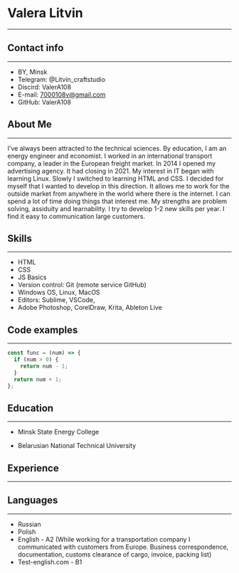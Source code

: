 # Valera Litvin
----------------

## Contact info
------------------
* BY, Minsk
* Telegram: @Litvin_craftstudio
* Discird: ValerA108
* E-mail: 7000108v@gmail.com
* GitHub: ValerA108

## About Me
------------
I've always been attracted to the technical sciences. By education, I am an energy engineer and economist. I worked in an international transport company, a leader in the European freight market.
In 2014 I opened my advertising agency. It had closing in 2021.
My interest in IT began with learning Linux. Slowly I switched to learning HTML and CSS. I decided for myself that I wanted to develop in this direction. It allows me to work for the outside market from anywhere in the world where there is the internet.
I can spend a lot of time doing things that interest me. 
My strengths are problem solving, assiduity and learnability. I try to develop 1-2 new skills per year. I find it easy to communication large customers.

## Skills
------------
* HTML
* CSS
* JS Basics
* Version control: Git (remote service GitHub)
* Windows OS, Linux, MacOS
* Editors: Sublime, VSCode,
* Adobe Photoshop, CorelDraw, Krita, Ableton Live

## Code examples
------------------
```javascript
const func = (num) => {
  if (num > 0) {
    return num - 1;
  }
  return num + 1;
};
```

## Education
------------------
* Minsk State Energy College

* Belarusian National Technical University


## Experience
------------------


## Languages
------------------
* Russian
* Polish
* English - A2 (While working for a transportation company I communicated with customers from Europe. Business correspondence, documentation, customs clearance of cargo, invoice, packing list)
* Test-english.com - B1